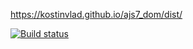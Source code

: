 https://kostinvlad.github.io/ajs7_dom/dist/

[![Build status](https://ci.appveyor.com/api/projects/status/5fsv1qlgo96cxvk7?svg=true)](https://ci.appveyor.com/project/kostinvlad/ajs7-dom)
